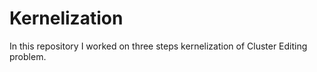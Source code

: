 # Kernelization
In this repository I worked on three steps kernelization of Cluster Editing problem. 
